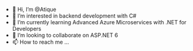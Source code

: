 - 👋 Hi, I’m @Atique
- 👀 I’m interested in backend development with C#
- 🌱 I’m currently learning Advanced Azure Microservices with .NET for Developers
- 💞️ I’m looking to collaborate on ASP.NET 6
- 📫 How to reach me ...
